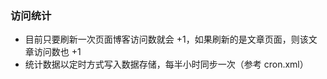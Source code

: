 ### 访问统计 ###

  * 目前只要刷新一次页面博客访问数就会 +1，如果刷新的是文章页面，则该文章访问数也 +1
  * 统计数据以定时方式写入数据存储，每半小时同步一次（参考 cron.xml）